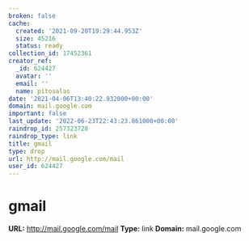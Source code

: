 ```yaml
---
broken: false
cache:
  created: '2021-09-20T19:29:44.953Z'
  size: 45216
  status: ready
collection_id: 17452361
creator_ref:
  _id: 624427
  avatar: ''
  email: ''
  name: pitosalas
date: '2021-04-06T13:40:22.932000+00:00'
domain: mail.google.com
important: false
last_update: '2022-06-23T22:43:23.861000+00:00'
raindrop_id: 257323728
raindrop_type: link
title: gmail
type: drop
url: http://mail.google.com/mail
user_id: 624427
---
```


# gmail

**URL:** http://mail.google.com/mail
**Type:** link
**Domain:** mail.google.com
